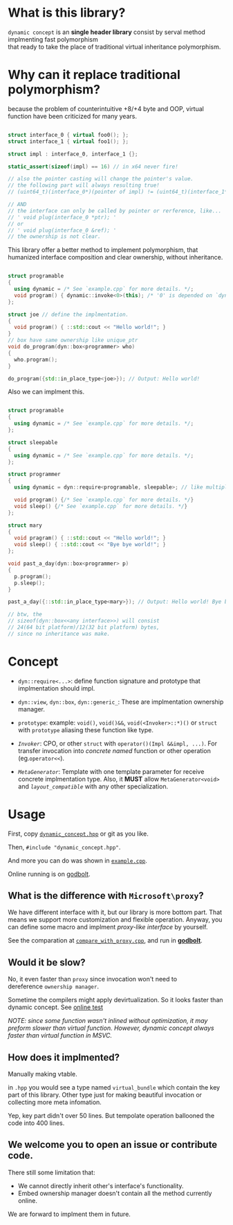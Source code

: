 # What is this library?
`dynamic concept` is an **single header library** consist by serval method 
implmenting fast polymorphism  
that ready to take the place of traditional virtual inheritance polymorphism.

# Why can it replace traditional polymorphism?
because the problem of counterintuitive +8/+4 byte and OOP, 
virtual function have been criticized for many years.

```cpp

struct interface_0 { virtual foo0(); };
struct interface_1 { virtual foo1(); };

struct impl : interface_0, interface_1 {};

static_assert(sizeof(impl) == 16) // in x64 never fire!

// also the pointer casting will change the pointer's value.
// the following part will always resulting true!
// (uint64_t)(interface_0*)(pointer of impl) != (uint64_t)(interface_1*)(pointer of impl)

// AND
// the interface can only be called by pointer or rerference, like...
// ' void plug(interface_0 *ptr); '
// or 
// ' void plug(interface_0 &ref); '
// the ownership is not clear.

```
This library offer a better method to implement polymorphism,
that humanized interface composition and clear ownership, 
without inheritance. 
```cpp

struct programable 
{
  using dynamic = /* See `example.cpp` for more details. */;
  void program() { dynamic::invoke<0>(this); /* '0' is depended on `dynamic` */ }
};

struct joe // define the implmentation.
{ 
  void program() { ::std::cout << "Hello world!"; }
}
// box have same ownership like unique_ptr
void do_program(dyn::box<programmer> who) 
{
  who.program();
}

do_program({std::in_place_type<joe>}); // Output: Hello world!

```
Also we can implment this.
```cpp

struct programable 
{
  using dynamic = /* See `example.cpp` for more details. */;
};

struct sleepable
{
  using dynamic = /* See `example.cpp` for more details. */;
};

struct programmer
{
  using dynamic = dyn::require<programable, sleepable>; // like multiple inheritance.

  void program() {/* See `example.cpp` for more details. */}
  void sleep() {/* See `example.cpp` for more details. */}
};

struct mary 
{
  void pragram() { ::std::cout << "Hello world!"; }
  void sleep() { ::std::cout << "Bye bye world!"; }
};

void past_a_day(dyn::box<programmer> p)
{ 
  p.program(); 
  p.sleep(); 
}

past_a_day({::std::in_place_type<mary>}); // Output: Hello world! Bye bye world!

// btw, the 
// sizeof(dyn::box<<any interface>>) will consist 
// 24(64 bit platform)/12(32 bit platform) bytes,
// since no inheritance was make.
```

# Concept

- `dyn::require<...>`: 
define function signature and prototype that implmentation should impl.

- `dyn::view`, `dyn::box`, `dyn::generic_`:
These are implmentation ownership manager.

- `prototype`:
example: `void()`, `void()&&`, `void(<Invoker>::*)()` or `struct` with 
`prototype` aliasing these function like type. 

- *`Invoker`*:
CPO, or other `struct` with `operator()(Impl &&impl, ...)`. 
For transfer invocation into *concrete named* function or other operation (eg.`operator<<`).

- *`MetaGenerator`*:
Template with one template parameter for receive concrete implmentation type.
Also, it **MUST** allow `MetaGenerator<void>` and *`layout_compatible`* with any 
other specialization.

# Usage
First, copy [`dynamic_concept.hpp`](dynamic_concept.hpp) or git as you like.

Then, `#include "dynamic_concept.hpp"`.

And more you can do was shown in [`example.cpp`](example.cpp).

Online running is on [godbolt](https://godbolt.org/z/nhdMEbo1q).   

## What is the difference with `Microsoft\proxy`?
We have different interface with it, but our library is more bottom part. 
That means we support more customization and flexible operation.
Anyway, you can define some macro and implment *proxy-like interface*
by yourself.

See the comparation at [`compare_with_proxy.cpp`](compare_with_proxy.cpp), 
and run in [**godbolt**](https://godbolt.org/z/GjdeGbPso).

## Would it be slow?
No, it even faster than `proxy` since invocation won't need to  
dereference `ownership manager`.

Sometime the compilers might apply devirtualization. 
So it looks faster than dynamic concept.
See [online test](https://godbolt.org/z/Mcd9c8848)

*NOTE: since some function wasn't inlined without optimization, 
it may preform slower than virtual function.
However, dynamic concept always faster than 
virtual function in MSVC.*

## How does it implmented?
Manually making vtable. 

in `.hpp` you would see a type named `virtual_bundle` which 
contain the key part of this library.
Other type just for making beautiful invocation or
collecting more meta infomation.

Yep, key part didn't over 50 lines. 
But tempolate operation ballooned the code into 400 lines.

## We welcome you to open an issue or contribute code.
There still some limitation that:
- We cannot directly inherit other's interface's functionality.
- Embed ownership manager doesn't contain all the method currently online.

We are forward to implment them in future.

